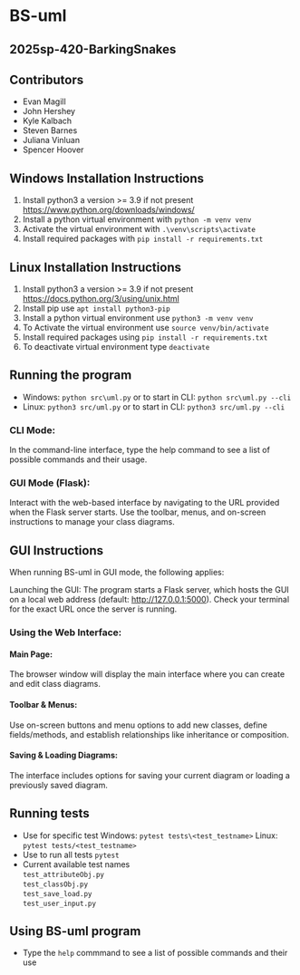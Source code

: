 # BS-uml
## 2025sp-420-BarkingSnakes 
## Contributors
- Evan Magill
- John Hershey
- Kyle Kalbach
- Steven Barnes
- Juliana Vinluan
- Spencer Hoover

## Windows Installation Instructions
1. Install python3 a version >= 3.9 if not present https://www.python.org/downloads/windows/
2. Install a python virtual environment with `python -m venv venv`
3. Activate the virtual environment with `.\venv\scripts\activate`
4. Install required packages with `pip install -r requirements.txt`

## Linux Installation Instructions
1. Install python3 a version >= 3.9 if not present https://docs.python.org/3/using/unix.html
2. Install pip use `apt install python3-pip`
3. Install a python virtual environment use `python3 -m venv venv`
4. To Activate the virtual environment use `source venv/bin/activate`
5. Install required packages using `pip install -r requirements.txt`
6. To deactivate virtual environment type `deactivate`

## Running the program
- Windows: `python src\uml.py`
      or to start in CLI: `python src\uml.py --cli`
- Linux: `python3 src/uml.py`
      or to start in CLI: `python3 src/uml.py --cli`
### CLI Mode:
In the command-line interface, type the help command to see a list of possible commands and their usage.

### GUI Mode (Flask):
Interact with the web-based interface by navigating to the URL provided when the Flask server starts. Use the toolbar, menus, and on-screen instructions to manage your class diagrams.

## GUI Instructions
When running BS-uml in GUI mode, the following applies:

Launching the GUI:
The program starts a Flask server, which hosts the GUI on a local web address (default: http://127.0.0.1:5000). Check your terminal for the exact URL once the server is running.

### Using the Web Interface:
#### Main Page:
The browser window will display the main interface where you can create and edit class diagrams.
#### Toolbar & Menus:
Use on-screen buttons and menu options to add new classes, define fields/methods, and establish relationships like inheritance or composition.
#### Saving & Loading Diagrams:
The interface includes options for saving your current diagram or loading a previously saved diagram.



## Running tests
- Use for specific test 
   Windows: `pytest tests\<test_testname>` 
   Linux: `pytest tests/<test_testname>`
- Use to run all tests `pytest`
- Current available test names  
  `test_attributeObj.py`  
  `test_classObj.py`  
  `test_save_load.py`  
  `test_user_input.py`  

## Using BS-uml program
- Type the `help` commmand to see a list of possible commands and their use
